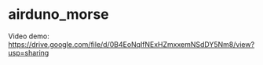 # airduno_morse
Video demo: https://drive.google.com/file/d/0B4EoNqlfNExHZmxxemNSdDY5Nm8/view?usp=sharing
